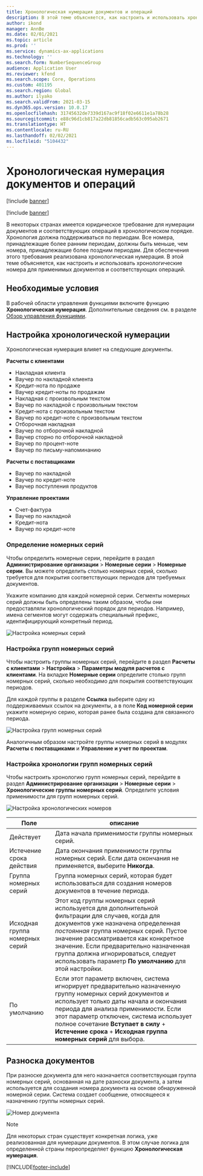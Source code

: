 ```yaml
---
title: Хронологическая нумерация документов и операций
description: В этой теме объясняется, как настроить и использовать хронологические номера для применимых документов и соответствующих операций.
author: ikond
manager: AnnBe
ms.date: 02/01/2021
ms.topic: article
ms.prod: ''
ms.service: dynamics-ax-applications
ms.technology: ''
ms.search.form: NumberSequenceGroup
audience: Application User
ms.reviewer: kfend
ms.search.scope: Core, Operations
ms.custom: 401195
ms.search.region: Global
ms.author: ilyako
ms.search.validFrom: 2021-03-15
ms.dyn365.ops.version: 10.0.17
ms.openlocfilehash: 31745632de7339d167ac9f18f02e6611e1a78b28
ms.sourcegitcommit: e88c96d1cb817a22db81856cadb563c095ab2671
ms.translationtype: HT
ms.contentlocale: ru-RU
ms.lasthandoff: 02/02/2021
ms.locfileid: "5104432"
---
```

# <a name="numbering-documents-and-vouchers-chronologically"></a>Хронологическая нумерация документов и операций

[!include [banner](../includes/banner.md)]

[!include [banner](../includes/preview-banner.md)]

В некоторых странах имеется юридическое требование для нумерации документов и соответствующих операций в хронологическом порядке. Хронология должна поддерживаться по периодам. Все номера, принадлежащие более ранним периодам, должны быть меньше, чем номера, принадлежащие более поздним периодам. Для обеспечения этого требования реализована хронологическая нумерация. В этой теме объясняется, как настроить и использовать хронологические номера для применимых документов и соответствующих операций.

## <a name="prerequisites"></a>Необходимые условия

В рабочей области управления функциями включите функцию **Хронологическая нумерация**. Дополнительные сведения см. в разделе [Обзор управления функциями](../../fin-ops-core/fin-ops/get-started/feature-management/feature-management-overview.md).

## <a name="configure-chronological-numbering"></a>Настройка хронологической нумерации

Хронологическая нумерация влияет на следующие документы.

**Расчеты с клиентами**
- Накладная клиента
- Ваучер по накладной клиента
- Кредит-нота по продаже
- Ваучер кредит-ноты по продажам
- Накладная с произвольным текстом
- Ваучер по накладной с произвольным текстом
- Кредит-нота с произвольным текстом
- Ваучер по кредит-ноте с произвольным текстом
- Отборочная накладная
- Ваучер по отборочной накладной
- Ваучер сторно по отборочной накладной
- Ваучер по процент-ноте
- Ваучер по письму-напоминанию

**Расчеты с поставщиками**
- Ваучер по накладной
- Ваучер по кредит-ноте
- Ваучер поступления продуктов

**Управление проектами**
- Счет-фактура
- Ваучер по накладной
- Кредит-нота
- Ваучер по кредит-ноте 

### <a name="define-number-sequences"></a>Определение номерных серий

Чтобы определить номерные серии, перейдите в раздел **Администрирование организации** > **Номерные серии** > **Номерные серии**. Вы можете определить столько номерных серий, сколько требуется для покрытия соответствующих периодов для требуемых документов. 

Укажите компанию для каждой номерной серии. Сегменты номерных серий должны быть определены таким образом, чтобы они предоставляли хронологический порядок для периодов. Например, имена сегментов могут содержать специальный префикс, идентифицирующий конкретный период.

![Настройка номерных серий](media/chrono-num-sequence.jpg)

### <a name="configure-number-sequence-groups"></a>Настройка групп номерных серий

Чтобы настроить группы номерных серий, перейдите в раздел **Расчеты с клиентами** > **Настройка** > **Параметры модуля расчетов с клиентами**. На вкладке **Номерные серии** определите столько групп номерных серий, сколько необходимо для покрытия соответствующих периодов. 

Для каждой группы в разделе **Ссылка** выберите одну из поддерживаемых ссылок на документы, а в поле **Код номерной серии** укажите номерную серию, которая ранее была создана для связанного периода.

![Настройка групп номерных серий](media/chrono-num-sequence-group.jpg)

Аналогичным образом настройте группы номерных серий в модулях **Расчеты с поставщиками** и **Управление и учет по проектам**.

### <a name="configure-number-sequence-groups-chronology"></a>Настройка хронологии групп номерных серий

Чтобы настроить хронологию групп номерных серий, перейдите в раздел **Администрирование организации** > **Номерные серии** > **Хронологические группы номерных серий**. Определите условия применимости для групп номерных серий.

![Настройка хронологических номеров](media/chrono-num-sequence-group-period.jpg)

| Поле            | описание                                                                                                                                                                                                                                                                                                                                                                                   |
|---------------------|------------------------------------------------------------------------------------------------------------------------------------------------------------------------------------------------------------------------------------------------------------------------------------------------------------------------------------------------------------------------------------------------|
| Действует  | Дата начала применимости группы номерных серий. |
| Истечение срока действия      | Дата окончания применимости группы номерных серий. Если дата окончания не применяется, выберите **Никогда**. |
| Группа номерных серий | Группа номерных серий, которая будет использоваться для создания номеров документов в течение периода. |
| Исходная группа номерных серий | Этот код группы номерных серий используется для дополнительной фильтрации для случаев, когда для документов уже назначена определенная *постоянная* группа номерных серий. Пустое значение рассматривается как конкретное значение. Если предварительно назначенная группа должна игнорироваться, следует использовать параметр **По умолчанию** для этой настройки. |
| По умолчанию | Если этот параметр включен, система игнорирует предварительно назначенную группу номерных серий документов и использует только даты начала и окончания периода для анализа применимости. Если этот параметр отключен, система использует полное сочетание **Вступает в силу** + **Истечение срока** + **Исходная группа номерных серий** для выбора. |

## <a name="document-posting"></a>Разноска документов
При разноске документа для него назначается соответствующая группа номерных серий, основанная на дате разноски документа, а затем используется для создания номера документа на основе обнаруженной номерной серии. Система создает сообщение, относящееся к назначению группы номерных серий.

![Номер документа](media/chrono-num-sequence-fti.jpg)

> [!NOTE]
> Для некоторых стран существует конкретная логика, уже реализованная для нумерации документов. В этом случае логика для определенной страны переопределяет функцию **Хронологическая нумерация**.


[!INCLUDE[footer-include](../../includes/footer-banner.md)]